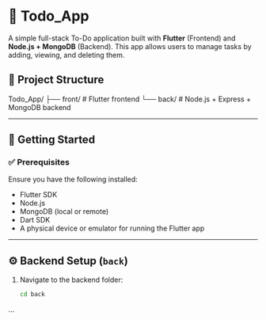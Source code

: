 # 📝 Todo_App

A simple full-stack To-Do application built with **Flutter** (Frontend) and **Node.js + MongoDB** (Backend). This app allows users to manage tasks by adding, viewing, and deleting them.

## 📁 Project Structure

Todo_App/ ├── front/ # Flutter frontend 
          └── back/ # Node.js + Express + MongoDB backend

          
---

## 🚀 Getting Started

### ✅ Prerequisites

Ensure you have the following installed:

- Flutter SDK
- Node.js
- MongoDB (local or remote)
- Dart SDK
- A physical device or emulator for running the Flutter app

---

## ⚙️ Backend Setup (`back`)

1. Navigate to the backend folder:
   ```bash
   cd back
...
